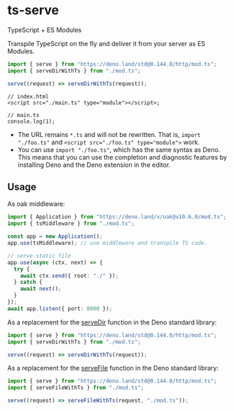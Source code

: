 # ts-serve

TypeScript + ES Modules

Transpile TypeScript on the fly and deliver it from your server as ES Modules.

```ts
import { serve } from "https://deno.land/std@0.144.0/http/mod.ts";
import { serveDirWithTs } from "./mod.ts";

serve((request) => serveDirWithTs(request));
```

```tsx ignore
// index.html
<script src="./main.ts" type="module"></script>;

// main.ts
console.log(1);
```

- The URL remains `*.ts` and will not be rewritten. That is, `import "./foo.ts"`
  and `<script src="./foo.ts" type="module">` work.
- You can use `import "./foo.ts"`, which has the same syntax as Deno. This means
  that you can use the completion and diagnostic features by installing Deno and
  the Deno extension in the editor.

## Usage

As oak middleware:

```ts
import { Application } from "https://deno.land/x/oak@v10.6.0/mod.ts";
import { tsMiddleware } from "./mod.ts";

const app = new Application();
app.use(tsMiddleware); // use middleware and transpile TS code.

// serve static file
app.use(async (ctx, next) => {
  try {
    await ctx.send({ root: "./" });
  } catch {
    await next();
  }
});
await app.listen({ port: 8000 });
```

As a replacement for the
[serveDir](https://doc.deno.land/https://deno.land/std@0.144.0/http/file_server.ts/~/serveDir)
function in the Deno standard library:

```ts
import { serve } from "https://deno.land/std@0.144.0/http/mod.ts";
import { serveDirWithTs } from "./mod.ts";

serve((request) => serveDirWithTs(request));
```

As a replacement for the
[serveFile](https://doc.deno.land/https://deno.land/std@0.144.0/http/file_server.ts/~/serveFile)
function in the Deno standard library:

```ts
import { serve } from "https://deno.land/std@0.144.0/http/mod.ts";
import { serveFileWithTs } from "./mod.ts";

serve((request) => serveFileWithTs(request, "./mod.ts"));
```
